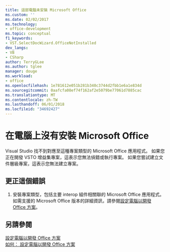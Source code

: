 ```yaml
---
title: 這部電腦未安裝 Microsoft Office
ms.custom: ''
ms.date: 02/02/2017
ms.technology:
- office-development
ms.topic: conceptual
f1_keywords:
- VST.SelectDocWizard.OfficeNotInstalled
dev_langs:
- VB
- CSharp
author: TerryGLee
ms.author: tglee
manager: douge
ms.workload:
- office
ms.openlocfilehash: 1e781612e051b281b340c3744d2fbb1e6a1e834d
ms.sourcegitcommit: 0aafcfa08ef74f162af2e5079be77061d7885cac
ms.translationtype: MT
ms.contentlocale: zh-TW
ms.lasthandoff: 06/01/2018
ms.locfileid: "34692427"
---
```

# <a name="microsoft-office-is-not-installed-on-the-computer"></a>在電腦上沒有安裝 Microsoft Office
  Visual Studio 找不到對應至這種專案類型的 Microsoft Office 應用程式。 如果您正在開發 VSTO 增益集專案，這表示您無法偵錯或執行專案。 如果您嘗試建立文件層級專案，這表示您無法建立專案。  
  
## <a name="to-correct-the-error"></a>更正這個錯誤  
  
1.  安裝專案類型，包括主要 interop 組件相關聯的 Microsoft Office 應用程式。 如需支援的 Microsoft Office 版本的詳細資訊，請參閱[設定電腦以開發 Office 方案](../vsto/configuring-a-computer-to-develop-office-solutions.md)。  
  
## <a name="see-also"></a>另請參閱  
 [設定電腦以開發 Office 方案](../vsto/configuring-a-computer-to-develop-office-solutions.md)   
 [如何： 設定電腦以開發 Office 方案](../vsto/how-to-configure-a-computer-to-develop-office-solutions.md)  
  
  